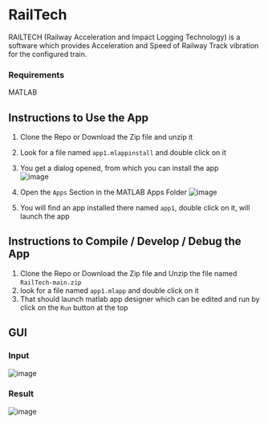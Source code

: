 # RailTech
RAILTECH (Railway Acceleration and Impact Logging Technology) is a software which provides Acceleration and Speed of Railway Track vibration for the configured train.


### Requirements
MATLAB
## Instructions to Use the App
1. Clone the Repo or Download the Zip file and unzip it
2. Look for a file named ```app1.mlappinstall``` and double click on it
3. You get a dialog opened, from which you can install the app <br>
  ![image](https://github.com/yashlikescode/RailTech/assets/66861659/bb1be424-f750-4acc-b61c-1567f7a767d0)

4. Open the ```Apps``` Section in the MATLAB Apps Folder
  ![image](https://github.com/yashlikescode/RailTech/assets/66861659/599800c4-d3a8-4ecf-9e80-007ad914d977)

5. You will find an app installed there named ```app1```, double click on it, will launch the app

## Instructions to Compile / Develop / Debug the App
1. Clone the Repo or Download the Zip file and Unzip the file named ```RailTech-main.zip```
2. look for a file named ```app1.mlapp``` and double click on it
3. That should launch matlab app designer which can be edited and run by click on the ```Run``` button at the top

## GUI
### Input
![image](https://github.com/yashlikescode/RailTech/assets/66861659/26c8b00b-c4f9-45bb-bfb1-6c04988113bc)
### Result
![image](https://github.com/yashlikescode/RailTech/assets/66861659/323ead36-476b-477d-a898-24c9ad565085)

